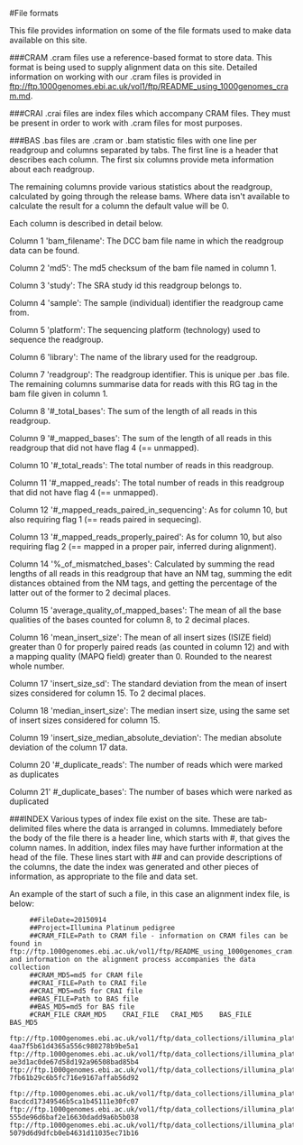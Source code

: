 #File formats

This file provides information on some of the file formats used to make data available on this site.

###CRAM
.cram files use a reference-based format to store data. This format is being used to supply alignment data on this site. Detailed information on working with our .cram files is provided in ftp://ftp.1000genomes.ebi.ac.uk/vol1/ftp/README_using_1000genomes_cram.md.

###CRAI
.crai files are index files which accompany CRAM files. They must be present in order to work with .cram files for most purposes.

###BAS
.bas files are .cram or .bam statistic files with one line per readgroup and columns separated by
tabs. The first line is a header that describes each column. The first six columns
provide meta information about each readgroup.

The remaining columns provide various statistics about the readgroup, calculated
by going through the release bams. Where data isn't available to calculate the
result for a column the default value will be 0.

Each column is described in detail below.

   Column 1 'bam_filename': The DCC bam file name in which the readgroup data can be found.

   Column 2 'md5': The md5 checksum of the bam file named in column 1.

   Column 3 'study': The SRA study id this readgroup belongs to.

   Column 4 'sample': The sample (individual) identifier the readgroup came from.

   Column 5 'platform': The sequencing platform (technology) used to sequence the readgroup.

   Column 6 'library': The name of the library used for the readgroup.

   Column 7 'readgroup': The readgroup identifier. This is unique per .bas file. The remaining columns summarise data for reads with this RG tag in the bam file given in column 1.

   Column 8 '#_total_bases': The sum of the length of all reads in this readgroup.

   Column 9 '#_mapped_bases': The sum of the length of all reads in this readgroup that did not have flag 4 (== unmapped).

   Column 10 '#_total_reads': The total number of reads in this readgroup.

   Column 11 '#_mapped_reads': The total number of reads in this readgroup that did
    not have flag 4 (== unmapped).

   Column 12 '#_mapped_reads_paired_in_sequencing': As for column 10, but also requiring flag 1 (== reads paired in sequecing).

   Column 13 '#_mapped_reads_properly_paired': As for column 10, but also requiring flag 2 (== mapped in a proper pair, inferred during alignment).

   Column 14 '%_of_mismatched_bases': Calculated by summing the read lengths of all
    reads in this readgroup that have an NM tag, summing the edit distances
    obtained from the NM tags, and getting the percentage of the latter out of
    the former to 2 decimal places.

   Column 15 'average_quality_of_mapped_bases': The mean of all the base qualities
    of the bases counted for column 8, to 2 decimal places.

   Column 16 'mean_insert_size': The mean of all insert sizes (ISIZE field) greater
    than 0 for properly paired reads (as counted in column 12) and with a
    mapping quality (MAPQ field) greater than 0. Rounded to the nearest whole
    number.

   Column 17 'insert_size_sd': The standard deviation from the mean of insert sizes
    considered for column 15. To 2 decimal places.

   Column 18 'median_insert_size': The median insert size, using the same set of
    insert sizes considered for column 15.

   Column 19 'insert_size_median_absolute_deviation': The median absolute deviation
    of the column 17 data.

   Column 20 '#_duplicate_reads': The number of reads which were marked as
    duplicates

   Column 21' #_duplicate_bases': The number of bases which were narked as
    duplicated

###INDEX
Various types of index file exist on the site. These are tab-delimited files where the data is arranged in columns. Immediately before the body of the file there is a header line, which starts with #, that gives the column names. In addition, index files may have further information at the head of the file. These lines start with ## and can provide descriptions of the columns, the date the index was generated and other pieces of information, as appropriate to the file and data set.

An example of the start of such a file, in this case an alignment index file, is below:

         ##FileDate=20150914
         ##Project=Illumina Platinum pedigree
         ##CRAM_FILE=Path to CRAM file - information on CRAM files can be found in ftp://ftp.1000genomes.ebi.ac.uk/vol1/ftp/README_using_1000genomes_cram.md and information on the alignment process accompanies the data collection
         ##CRAM_MD5=md5 for CRAM file
         ##CRAI_FILE=Path to CRAI file
         ##CRAI_MD5=md5 for CRAI file
         ##BAS_FILE=Path to BAS file
         ##BAS_MD5=md5 for BAS file
         #CRAM_FILE	CRAM_MD5	CRAI_FILE	CRAI_MD5	BAS_FILE	BAS_MD5
         ftp://ftp.1000genomes.ebi.ac.uk/vol1/ftp/data_collections/illumina_platinum_pedigree/data/CEU/NA12893/alignment/NA12893.alt_bwamem_GRCh38DH.20150706.CEU.illumina_platinum_ped.cram	4aa7f5b61d4365a556c980278b9be5a1	ftp://ftp.1000genomes.ebi.ac.uk/vol1/ftp/data_collections/illumina_platinum_pedigree/data/CEU/NA12893/alignment/NA12893.alt_bwamem_GRCh38DH.20150706.CEU.illumina_platinum_ped.cram.crai	ae3d1ac0de67d58d192a96508bad85b4	ftp://ftp.1000genomes.ebi.ac.uk/vol1/ftp/data_collections/illumina_platinum_pedigree/data/CEU/NA12893/alignment/NA12893.alt_bwamem_GRCh38DH.20150706.CEU.illumina_platinum_ped.bam.bas	7fb61b29c6b5fc716e9167affab56d92
         ftp://ftp.1000genomes.ebi.ac.uk/vol1/ftp/data_collections/illumina_platinum_pedigree/data/CEU/NA12892/alignment/NA12892.alt_bwamem_GRCh38DH.20150706.CEU.illumina_platinum_ped.cram	8acdcd17349546b5ca1b45111e30fc07	ftp://ftp.1000genomes.ebi.ac.uk/vol1/ftp/data_collections/illumina_platinum_pedigree/data/CEU/NA12892/alignment/NA12892.alt_bwamem_GRCh38DH.20150706.CEU.illumina_platinum_ped.cram.crai	555de96d6baf2e16630dadd9a6b5b038	ftp://ftp.1000genomes.ebi.ac.uk/vol1/ftp/data_collections/illumina_platinum_pedigree/data/CEU/NA12892/alignment/NA12892.alt_bwamem_GRCh38DH.20150706.CEU.illumina_platinum_ped.bam.bas	5079d6d9dfcb0eb4631d11035ec71b16
